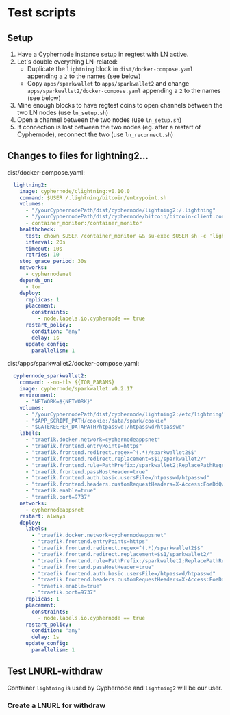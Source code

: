 # Test scripts

## Setup

1. Have a Cyphernode instance setup in regtest with LN active.
2. Let's double everything LN-related:
   * Duplicate the `lightning` block in `dist/docker-compose.yaml` appending a `2` to the names (see below)
   * Copy `apps/sparkwallet` to `apps/sparkwallet2` and change `apps/sparkwallet2/docker-compose.yaml` appending a `2` to the names (see below)
3. Mine enough blocks to have regtest coins to open channels between the two LN nodes (use `ln_setup.sh`)
4. Open a channel between the two nodes (use `ln_setup.sh`)
5. If connection is lost between the two nodes (eg. after a restart of Cyphernode), reconnect the two (use `ln_reconnect.sh`)

## Changes to files for lightning2...

dist/docker-compose.yaml:

```yaml
  lightning2:
    image: cyphernode/clightning:v0.10.0
    command: $USER /.lightning/bitcoin/entrypoint.sh
    volumes:
      - "/yourCyphernodePath/dist/cyphernode/lightning2:/.lightning"
      - "/yourCyphernodePath/dist/cyphernode/bitcoin/bitcoin-client.conf:/.bitcoin/bitcoin.conf:ro"
      - container_monitor:/container_monitor
    healthcheck:
      test: chown $USER /container_monitor && su-exec $USER sh -c 'lightning-cli getinfo && touch /container_monitor/lightning_ready && chown $USER /container_monitor/lightning_ready || rm -f /container_monitor/lightning_ready'
      interval: 20s
      timeout: 10s
      retries: 10
    stop_grace_period: 30s
    networks:
      - cyphernodenet
    depends_on:
      - tor
    deploy:
      replicas: 1
      placement:
        constraints:
          - node.labels.io.cyphernode == true
      restart_policy:
        condition: "any"
        delay: 1s
      update_config:
        parallelism: 1
```

dist/apps/sparkwallet2/docker-compose.yaml:

```yaml
  cyphernode_sparkwallet2:
    command: --no-tls ${TOR_PARAMS}
    image: cyphernode/sparkwallet:v0.2.17
    environment:
      - "NETWORK=${NETWORK}"
    volumes:
      - "/yourCyphernodePath/dist/cyphernode/lightning2:/etc/lightning"
      - "$APP_SCRIPT_PATH/cookie:/data/spark/cookie"
      - "$GATEKEEPER_DATAPATH/htpasswd:/htpasswd/htpasswd"
    labels:
      - "traefik.docker.network=cyphernodeappsnet"
      - "traefik.frontend.entryPoints=https"
      - "traefik.frontend.redirect.regex=^(.*)/sparkwallet2$$"
      - "traefik.frontend.redirect.replacement=$$1/sparkwallet2/"
      - "traefik.frontend.rule=PathPrefix:/sparkwallet2;ReplacePathRegex: ^/sparkwallet2/(.*) /$$1"
      - "traefik.frontend.passHostHeader=true"
      - "traefik.frontend.auth.basic.usersFile=/htpasswd/htpasswd"
      - "traefik.frontend.headers.customRequestHeaders=X-Access:FoeDdQw5yl7pPfqdlGy3OEk/txGqyJjSbVtffhzs7kc="
      - "traefik.enable=true"
      - "traefik.port=9737"
    networks:
      - cyphernodeappsnet
    restart: always
    deploy:
      labels:
        - "traefik.docker.network=cyphernodeappsnet"
        - "traefik.frontend.entryPoints=https"
        - "traefik.frontend.redirect.regex=^(.*)/sparkwallet2$$"
        - "traefik.frontend.redirect.replacement=$$1/sparkwallet2/"
        - "traefik.frontend.rule=PathPrefix:/sparkwallet2;ReplacePathRegex: ^/sparkwallet2/(.*) /$$1"
        - "traefik.frontend.passHostHeader=true"
        - "traefik.frontend.auth.basic.usersFile=/htpasswd/htpasswd"
        - "traefik.frontend.headers.customRequestHeaders=X-Access:FoeDdQw5yl7pPfqdlGy3OEk/txGqyJjSbVtffhzs7kc="
        - "traefik.enable=true"
        - "traefik.port=9737"
      replicas: 1
      placement:
        constraints:
          - node.labels.io.cyphernode == true
      restart_policy:
        condition: "any"
        delay: 1s
      update_config:
        parallelism: 1
```

## Test LNURL-withdraw

Container `lightning` is used by Cyphernode and `lightning2` will be our user.

### Create a LNURL for withdraw

